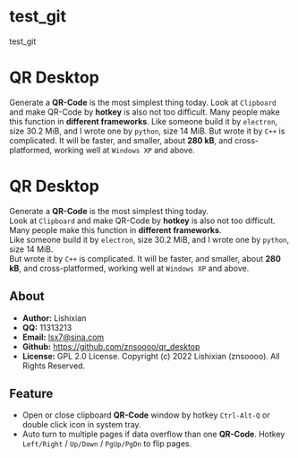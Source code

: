# test_git
test_git

# QR Desktop
Generate a __QR-Code__ is the most simplest thing today.
Look at `Clipboard` and make QR-Code by __hotkey__ is also not too difficult.
Many people make this function in __different frameworks__.
Like someone build it by `electron`, size 30.2 MiB, and I wrote one by `python`, size 14 MiB.
But wrote it by `C++` is complicated. It will be faster, and smaller, about __280 kB__, and cross-platformed, working well at `Windows XP` and above.

# QR Desktop
Generate a __QR-Code__ is the most simplest thing today.   
Look at `Clipboard` and make QR-Code by __hotkey__ is also not too difficult.  
Many people make this function in __different frameworks__.  
Like someone build it by `electron`, size 30.2 MiB, and I wrote one by `python`, size 14 MiB.  
But wrote it by `C++` is complicated. It will be faster, and smaller, about __280 kB__, and cross-platformed, working well at `Windows XP` and above.

## About
- __Author:__ Lishixian
- __QQ:__ 11313213
- __Email:__ lsx7@sina.com
- __Github:__ https://github.com/znsoooo/qr_desktop
- __License:__ GPL 2.0 License. Copyright (c) 2022 Lishixian (znsoooo). All Rights Reserved.

## Feature
- Open or close clipboard __QR-Code__ window by hotkey `Ctrl-Alt-Q` or double click icon in system tray.
- Auto turn to multiple pages if data overflow than one __QR-Code__. Hotkey `Left/Right` / `Up/Down` / `PgUp/PgDn` to flip pages.
